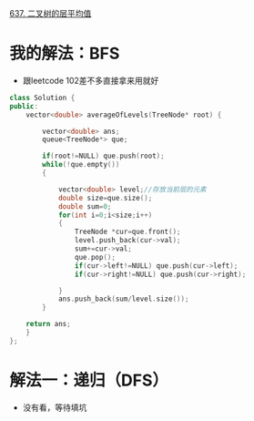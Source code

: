 [637. 二叉树的层平均值](https://leetcode-cn.com/problems/average-of-levels-in-binary-tree/description/)



# 我的解法：BFS
- 跟leetcode 102差不多直接拿来用就好
```C++
class Solution {
public:
    vector<double> averageOfLevels(TreeNode* root) {

        vector<double> ans;
        queue<TreeNode*> que;

        if(root!=NULL) que.push(root);
        while(!que.empty())
        {

            vector<double> level;//存放当前层的元素
            double size=que.size();
            double sum=0;
            for(int i=0;i<size;i++)
            {   
                TreeNode *cur=que.front();
                level.push_back(cur->val);
                sum+=cur->val;
                que.pop();
                if(cur->left!=NULL) que.push(cur->left);
                if(cur->right!=NULL) que.push(cur->right);

            }
            ans.push_back(sum/level.size());
        }

    return ans;
    }
};
```

# 解法一：递归（DFS）
- 没有看，等待填坑
```C++


    
```
